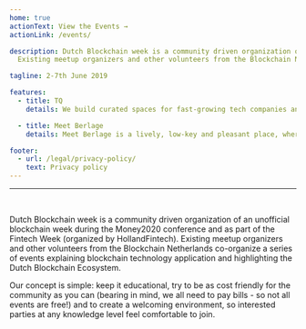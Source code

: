 ```yaml
---
home: true
actionText: View the Events →
actionLink: /events/

description: Dutch Blockchain week is a community driven organization of an unofficial blockchain week during the Money2020 conference and as part of the Fintech Week (organized by HollandFintech).
  Existing meetup organizers and other volunteers from the Blockchain Netherlands co-organize a series of events explaining blockchain technology application and highlighting the Dutch Blockchain Ecosystem.

tagline: 2-7th June 2019

features:
  - title: TQ
    details: We build curated spaces for fast-growing tech companies and talent.

  - title: Meet Berlage
    details: Meet Berlage is a lively, low-key and pleasant place, where you can flexibly work and meet, and all of this in the hart of historical Amsterdam!

footer:
  - url: /legal/privacy-policy/
    text: Privacy policy
---
```


<hr /><br />

Dutch Blockchain week is a community driven organization of an unofficial blockchain week during the Money2020 conference and as part of the Fintech Week (organized by HollandFintech). Existing meetup organizers and other volunteers from the Blockchain Netherlands co-organize a series of events explaining blockchain technology application and highlighting the Dutch Blockchain Ecosystem.

Our concept is simple: keep it educational, try to be as cost friendly for the
community as you can (bearing in mind, we all need to pay bills - so not all
events are free!) and to create a welcoming environment, so interested parties
at any knowledge level feel comfortable to join.
<br />
